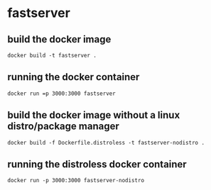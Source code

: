 # fastserver

## build the docker image
`docker build -t fastserver .`

## running the docker container
`docker run =p 3000:3000 fastserver`

## build the docker image without a linux distro/package manager
`docker build -f Dockerfile.distroless -t fastserver-nodistro .`

## running the distroless docker container
`docker run -p 3000:3000 fastserver-nodistro`